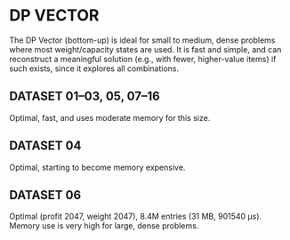 # DP VECTOR

The DP Vector (bottom-up) is ideal for small to medium, dense problems where most weight/capacity states are used. It is fast and simple, and can reconstruct a meaningful solution (e.g., with fewer, higher-value items) if such exists, since it explores all combinations.

## DATASET 01–03, 05, 07–16

Optimal, fast, and uses moderate memory for this size.

## DATASET 04

Optimal, starting to become memory expensive.

## DATASET 06

Optimal (profit 2047, weight 2047), 8.4M entries (31 MB, 901540 μs). Memory use is very high for large, dense problems.
